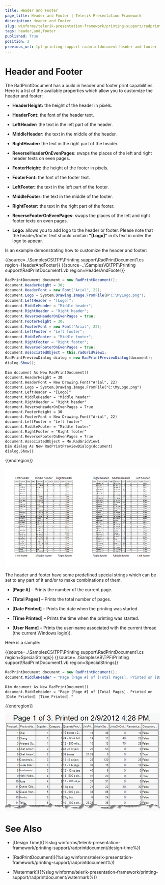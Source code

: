 ```yaml
---
title: Header and Footer
page_title: Header and Footer | Telerik Presentation Framework
description: Header and Footer
slug: winforms/telerik-presentation-framework/printing-support/radprintdocument/header-and-footer
tags: header,and,footer
published: True
position: 2
previous_url: tpf-printing-support-radprintdocument-header-and-footer
---
```


# Header and Footer

The RadPrintDocument has a build in header and footer print capabilities. Here is a list of the available properties which allow you to customize the header and footer:

* __HeaderHeight:__ the height of the header in pixels.

* __HeaderFont:__ the font of the header text.

* __LeftHeader:__ the text in the left part of the header.

* __MiddleHeader:__ the text in the middle of the header.

* __RightHeader:__ the text in the right part of the header.

* __ReverseHeaderOnEvenPages:__ swaps the places of the left and right header texts on even pages.

* __FooterHeight:__ the height of the footer in pixels.

* __FooterFont:__ the font of the footer text.

* __LeftFooter:__ the text in the left part of the footer.

* __MiddleFooter:__ the text in the middle of the footer.

* __RightFooter:__ the text in the right part of the footer.

* __ReverseFooterOnEvenPages:__ swaps the places of the left and right footer texts on even pages.

* __Logo:__ allows you to add logo to the header or footer. Please note that the header/footer text should contain __"[Logo]"__ in its text in order the logo to appear.

Is an example demonstrating how to customize the header and footer:

{{source=..\SamplesCS\TPF\Printing support\RadPrintDocument1.cs region=HeaderAndFooter}} 
{{source=..\SamplesVB\TPF\Printing support\RadPrintDocument1.vb region=HeaderAndFooter}} 

````C#
RadPrintDocument document = new RadPrintDocument();
document.HeaderHeight = 30;
document.HeaderFont = new Font("Arial", 22);
document.Logo = System.Drawing.Image.FromFile(@"C:\MyLogo.png");
document.LeftHeader = "[Logo]";
document.MiddleHeader = "Middle header";
document.RightHeader = "Right header";
document.ReverseHeaderOnEvenPages = true;
document.FooterHeight = 30;
document.FooterFont = new Font("Arial", 22);
document.LeftFooter = "Left footer";
document.MiddleFooter = "Middle footer";
document.RightFooter = "Right footer";
document.ReverseFooterOnEvenPages = true;
document.AssociatedObject = this.radGridView1;
RadPrintPreviewDialog dialog = new RadPrintPreviewDialog(document);
dialog.Show();

````
````VB.NET
Dim document As New RadPrintDocument()
document.HeaderHeight = 30
document.HeaderFont = New Drawing.Font("Arial", 22)
document.Logo = System.Drawing.Image.FromFile("C:\MyLogo.png")
document.LeftHeader = "[Logo]"
document.MiddleHeader = "Middle header"
document.RightHeader = "Right header"
document.ReverseHeaderOnEvenPages = True
document.FooterHeight = 30
document.FooterFont = New Drawing.Font("Arial", 22)
document.LeftFooter = "Left footer"
document.MiddleFooter = "Middle footer"
document.RightFooter = "Right footer"
document.ReverseFooterOnEvenPages = True
document.AssociatedObject = Me.RadGridView1
Dim dialog As New RadPrintPreviewDialog(document)
dialog.Show()

````

{{endregion}} 


![tpf-printing-support-radprintdocument-header-and-footer 001](images/tpf-printing-support-radprintdocument-header-and-footer001.png)

The header and footer have some predefined special strings which can be set to any part of it and/or to make combinations of them.
        

* __[Page #]__ – Prints the number of the current page.
            

* __[Total Pages]__ – Prints the total number of pages.
            

* __[Date Printed]__ – Prints the date when the printing was started.
            

* __[Time Printed]__ – Prints the time when the printing was started.
            

* __[User Name]__ – Prints the user-name associated with the current thread (the current Windows login)).
            

Here is a sample:

{{source=..\SamplesCS\TPF\Printing support\RadPrintDocument1.cs region=SpecialStrings}} 
{{source=..\SamplesVB\TPF\Printing support\RadPrintDocument1.vb region=SpecialStrings}} 

````C#
RadPrintDocument document = new RadPrintDocument();
document.MiddleHeader = "Page [Page #] of [Total Pages]. Printed on [Date Printed] [Time Printed].";

````
````VB.NET
Dim document As New RadPrintDocument()
document.MiddleHeader = "Page [Page #] of [Total Pages]. Printed on [Date Printed] [Time Printed]."

````

{{endregion}} 


![tpf-printing-support-radprintdocument-header-and-footer 002](images/tpf-printing-support-radprintdocument-header-and-footer002.png)

# See Also
* [Design Time]({%slug winforms/telerik-presentation-framework/printing-support/radprintdocument/design-time%})

* [RadPrintDocument]({%slug winforms/telerik-presentation-framework/printing-support/radprintdocument%})

* [Watermark]({%slug winforms/telerik-presentation-framework/printing-support/radprintdocument/watermark%})

